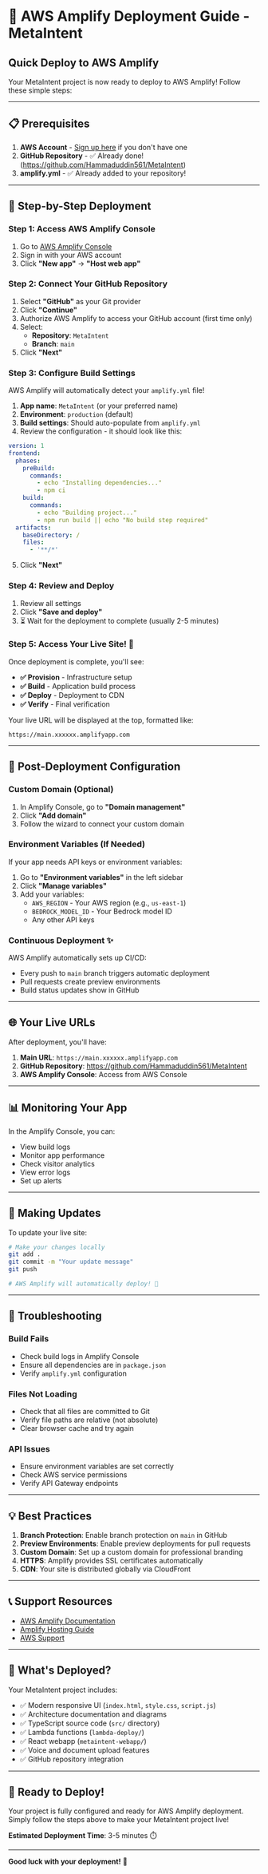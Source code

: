 # 🚀 AWS Amplify Deployment Guide - MetaIntent

## Quick Deploy to AWS Amplify

Your MetaIntent project is now ready to deploy to AWS Amplify! Follow these simple steps:

---

## 📋 Prerequisites

1. **AWS Account** - [Sign up here](https://aws.amazon.com/free/) if you don't have one
2. **GitHub Repository** - ✅ Already done! (https://github.com/Hammaduddin561/MetaIntent)
3. **amplify.yml** - ✅ Already added to your repository!

---

## 🎯 Step-by-Step Deployment

### Step 1: Access AWS Amplify Console

1. Go to [AWS Amplify Console](https://console.aws.amazon.com/amplify/)
2. Sign in with your AWS account
3. Click **"New app"** → **"Host web app"**

### Step 2: Connect Your GitHub Repository

1. Select **"GitHub"** as your Git provider
2. Click **"Continue"**
3. Authorize AWS Amplify to access your GitHub account (first time only)
4. Select:
   - **Repository**: `MetaIntent`
   - **Branch**: `main`
5. Click **"Next"**

### Step 3: Configure Build Settings

AWS Amplify will automatically detect your `amplify.yml` file!

1. **App name**: `MetaIntent` (or your preferred name)
2. **Environment**: `production` (default)
3. **Build settings**: Should auto-populate from `amplify.yml`
4. Review the configuration - it should look like this:

```yaml
version: 1
frontend:
  phases:
    preBuild:
      commands:
        - echo "Installing dependencies..."
        - npm ci
    build:
      commands:
        - echo "Building project..."
        - npm run build || echo "No build step required"
  artifacts:
    baseDirectory: /
    files:
      - '**/*'
```

5. Click **"Next"**

### Step 4: Review and Deploy

1. Review all settings
2. Click **"Save and deploy"**
3. ⏳ Wait for the deployment to complete (usually 2-5 minutes)

### Step 5: Access Your Live Site! 🎉

Once deployment is complete, you'll see:
- **✅ Provision** - Infrastructure setup
- **✅ Build** - Application build process
- **✅ Deploy** - Deployment to CDN
- **✅ Verify** - Final verification

Your live URL will be displayed at the top, formatted like:
```
https://main.xxxxxx.amplifyapp.com
```

---

## 🔧 Post-Deployment Configuration

### Custom Domain (Optional)

1. In Amplify Console, go to **"Domain management"**
2. Click **"Add domain"**
3. Follow the wizard to connect your custom domain

### Environment Variables (If Needed)

If your app needs API keys or environment variables:

1. Go to **"Environment variables"** in the left sidebar
2. Click **"Manage variables"**
3. Add your variables:
   - `AWS_REGION` - Your AWS region (e.g., `us-east-1`)
   - `BEDROCK_MODEL_ID` - Your Bedrock model ID
   - Any other API keys

### Continuous Deployment ✨

AWS Amplify automatically sets up CI/CD:
- Every push to `main` branch triggers automatic deployment
- Pull requests create preview environments
- Build status updates show in GitHub

---

## 🌐 Your Live URLs

After deployment, you'll have:

1. **Main URL**: `https://main.xxxxxx.amplifyapp.com`
2. **GitHub Repository**: https://github.com/Hammaduddin561/MetaIntent
3. **AWS Amplify Console**: Access from AWS Console

---

## 📊 Monitoring Your App

In the Amplify Console, you can:
- View build logs
- Monitor app performance
- Check visitor analytics
- View error logs
- Set up alerts

---

## 🔄 Making Updates

To update your live site:

```bash
# Make your changes locally
git add .
git commit -m "Your update message"
git push

# AWS Amplify will automatically deploy! 🚀
```

---

## 🐛 Troubleshooting

### Build Fails
- Check build logs in Amplify Console
- Ensure all dependencies are in `package.json`
- Verify `amplify.yml` configuration

### Files Not Loading
- Check that all files are committed to Git
- Verify file paths are relative (not absolute)
- Clear browser cache and try again

### API Issues
- Ensure environment variables are set correctly
- Check AWS service permissions
- Verify API Gateway endpoints

---

## 💡 Best Practices

1. **Branch Protection**: Enable branch protection on `main` in GitHub
2. **Preview Environments**: Enable preview deployments for pull requests
3. **Custom Domain**: Set up a custom domain for professional branding
4. **HTTPS**: Amplify provides SSL certificates automatically
5. **CDN**: Your site is distributed globally via CloudFront

---

## 📞 Support Resources

- [AWS Amplify Documentation](https://docs.aws.amazon.com/amplify/)
- [Amplify Hosting Guide](https://docs.aws.amazon.com/amplify/latest/userguide/welcome.html)
- [AWS Support](https://console.aws.amazon.com/support/)

---

## 🎯 What's Deployed?

Your MetaIntent project includes:
- ✅ Modern responsive UI (`index.html`, `style.css`, `script.js`)
- ✅ Architecture documentation and diagrams
- ✅ TypeScript source code (`src/` directory)
- ✅ Lambda functions (`lambda-deploy/`)
- ✅ React webapp (`metaintent-webapp/`)
- ✅ Voice and document upload features
- ✅ GitHub repository integration

---

## 🚀 Ready to Deploy!

Your project is fully configured and ready for AWS Amplify deployment. Simply follow the steps above to make your MetaIntent project live!

**Estimated Deployment Time**: 3-5 minutes ⏱️

---

**Good luck with your deployment!** 🎉

